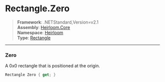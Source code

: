 # Rectangle.Zero

> **Framework**: .NETStandard,Version=v2.1  
> **Assembly**: [Heirloom.Core][0]  
> **Namespace**: [Heirloom][0]  
> **Type**: [Rectangle][1]

--------------------------------------------------------------------------------

### Zero

A 0x0 rectangle that is positioned at the origin.

```cs
Rectangle Zero { get; }
```

[0]: ../Heirloom.Core.md
[1]: Heirloom.Rectangle.md
